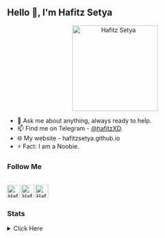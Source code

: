 ## Hello 👋, I'm Hafitz Setya


<p align="left">

<p align="center"><a href="https://t.me/hafitzXD"><img src="https://telegra.ph/file/e961ac905faf8c8bd32b8.png" alt="Hafitz Setya" width="200" height="200"/></a></p>

- 💬 Ask me about anything, always ready to help.
- 📫 Find me on Telegram - [@hafitzXD](https://t.me/hafitzXD).
- 🌐 My website - hafitzsetya.github.io
- ⚡ Fact: I am a Noobie.

### Follow Me

<br/>
<a href="https://www.facebook.com/martin.rayendra">
  <img align="left" alt="Hafitz's Facebook" width="30px" src="https://image.flaticon.com/icons/svg/2111/2111342.svg" />
</a>
<a href="https://www.instagram.com/hafitzsetya_21">
  <img align="left" alt="Hafitz's Instagram" width="30px" src="https://image.flaticon.com/icons/svg/2111/2111421.svg" />
</a>
<a href="https://open.spotify.com/user/7wxw9ydcqjc4ta495h73jpcjf?si=qTLQmHMkRgGv2ktdCy6pLQ">
  <img align="left" alt="Hafitz's Spotify" width="30px" src="https://image.flaticon.com/icons/svg/2111/2111627.svg" />
</a>
<br /> <br />

### Stats
<details>
  <summary>Click Here </summary>

![Hafitz's github stats](https://github-readme-stats.vercel.app/api?username=HafitzSetya&show_icons=true&hide_border=true)
